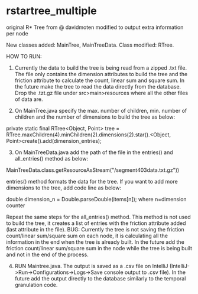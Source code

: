 # rstartree_multiple
original R* Tree from @ davidmoten modified to output extra information per node

New classes added: MainTree, MainTreeData. Class modified: RTree.

HOW TO RUN:

1. Currently the data to build the tree is being read from a zipped .txt file. The file only contains the dimension attributes to build the tree and the friction attribute to calculate the count, linear sum and square sum. In the future make the tree to read the data directly from the database. Drop the .tzt.gz file under src>main>resources where all the other files of data are.

2. On MainTree.java specify the max. number of children, min. number of children and the number of dimensions to build the tree as below:

private static final RTree<Object, Point> tree = RTree.maxChildren(4).minChildren(2).dimensions(2).star().<Object, Point>create().add(dimension_entries);

3. On MainTreeData.java add the path of the file in the entries() and all_entries() method as below:

 MainTreeData.class.getResourceAsStream("/segment403data.txt.gz"))
 
 entries() method formats the data for the tree. If you want to add more dimensions to the tree, add code line as below:
 
 double dimension_n = Double.parseDouble(items[n]);   where n=dimension counter
 
 Repeat the same steps for the all_entries() method. This method is not used to build the tree, it creates a list of entries with the friction attribute added (last attribute in the file). 
 BUG: Currently the tree is not saving the friction count/linear sum/square sum on each node, it is calculating all the information in the end when the tree is already built. In the future add the friction count/linear sum/square sum in the node while the tree is being built and not in the end of the process. 
 
4. RUN Maintree.java. The output is saved as a .csv file on IntelliJ (IntelliJ->Run->Configurations->Logs->Save console output to .csv file). In the future add the output directly to the database similarly to the temporal granulation code. 
